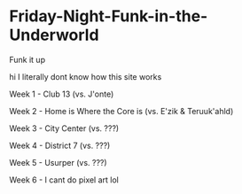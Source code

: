 # Friday-Night-Funk-in-the-Underworld
Funk it up


hi I literally dont know how this site works

Week 1 - Club 13 (vs. J'onte)

Week 2 - Home is Where the Core is (vs. E'zik & Teruuk'ahld)

Week 3 - City Center (vs. ???)

Week 4 - District 7 (vs. ???)

Week 5 - Usurper (vs. ???)

Week 6 - I cant do pixel art lol

